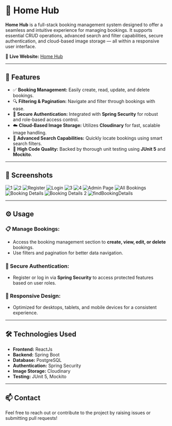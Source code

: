 # 🚀 Home Hub 

**Home Hub** is a full-stack booking management system designed to offer a seamless and intuitive experience for managing bookings. It supports essential CRUD operations, advanced search and filter capabilities, secure authentication, and cloud-based image storage — all within a responsive user interface.

🔗 **Live Website:** [Home Hub](https://hubb-home.vercel.app/)

---

## 🌟 Features

- ✅ **Booking Management:** Easily create, read, update, and delete bookings.
- 🔍 **Filtering & Pagination:** Navigate and filter through bookings with ease.
- 🔐 **Secure Authentication:** Integrated with **Spring Security** for robust and role-based access control.
- ☁️ **Cloud-Based Image Storage:** Utilizes **Cloudinary** for fast, scalable image handling.
- 🔎 **Advanced Search Capabilities:** Quickly locate bookings using smart search filters.
- 🧪 **High Code Quality:** Backed by thorough unit testing using **JUnit 5** and **Mockito**.

---

## 📸 Screenshots

![1](https://github.com/user-attachments/assets/cee449db-3dd1-4171-868a-030a21c89157)
![2](https://github.com/user-attachments/assets/dad12e52-c0bc-43fc-b1b5-99a23b31b79b)
![Register](https://github.com/user-attachments/assets/a869de2e-b101-414c-a912-e1b57c6d4979)
![Login](https://github.com/user-attachments/assets/62ea86be-5ffa-489a-a045-28a98d793696)
![3](https://github.com/user-attachments/assets/e2125fbf-dba6-4700-b6d6-1be791973233)
![4](https://github.com/user-attachments/assets/5c888feb-9912-4f18-b1af-f2c9737670b2)
![Admin Page](https://github.com/user-attachments/assets/25606651-caff-4658-a617-d408fe240be8)
![All Bookings](https://github.com/user-attachments/assets/729913ac-303e-4a08-84f7-c7c08a3c9866)
![Booking Details](https://github.com/user-attachments/assets/6d765bd5-9383-441f-8f4f-ec7a7779d114)
![Booking Details 2](https://github.com/user-attachments/assets/88f30390-62dd-468b-ba76-60cfca2fe5b6)
![findBookingDetails](https://github.com/user-attachments/assets/03526852-cb58-4006-ba3f-aafd9b0fe860)

---

## ⚙️ Usage

### 📋 Manage Bookings:
- Access the booking management section to **create, view, edit, or delete** bookings.
- Use filters and pagination for better data navigation.

### 🔐 Secure Authentication:
- Register or log in via **Spring Security** to access protected features based on user roles.

### 📱 Responsive Design:
- Optimized for desktops, tablets, and mobile devices for a consistent experience.

---

## 🛠️ Technologies Used

- **Frontend:** ReactJs
- **Backend:** Spring Boot
- **Database:** PostgreSQL
- **Authentication:** Spring Security
- **Image Storage:** Cloudinary
- **Testing:** JUnit 5, Mockito

---

## 📫 Contact

Feel free to reach out or contribute to the project by raising issues or submitting pull requests!
